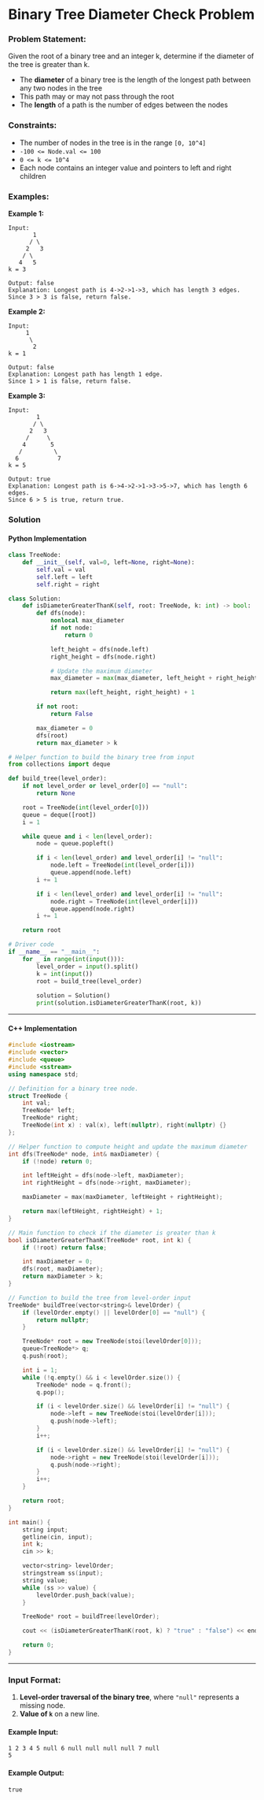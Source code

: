 # Binary Tree Diameter Check Problem

### Problem Statement:
Given the root of a binary tree and an integer k, determine if the diameter of the tree is greater than k.
- The **diameter** of a binary tree is the length of the longest path between any two nodes in the tree
- This path may or may not pass through the root
- The **length** of a path is the number of edges between the nodes

### Constraints:
- The number of nodes in the tree is in the range `[0, 10^4]`
- `-100 <= Node.val <= 100`
- `0 <= k <= 10^4`
- Each node contains an integer value and pointers to left and right children

### Examples:

**Example 1:**
```
Input: 
       1
      / \
     2   3
    / \     
   4   5    
k = 3

Output: false
Explanation: Longest path is 4->2->1->3, which has length 3 edges.
Since 3 > 3 is false, return false.
```

**Example 2:**
```
Input:
     1
      \
       2
k = 1

Output: false
Explanation: Longest path has length 1 edge.
Since 1 > 1 is false, return false.
```

**Example 3:**
```
Input:
        1
       / \
      2   3
     /     \
    4       5
   /         \
  6           7
k = 5

Output: true
Explanation: Longest path is 6->4->2->1->3->5->7, which has length 6 edges.
Since 6 > 5 is true, return true.
```

### Solution

#### Python Implementation
```python
class TreeNode:
    def __init__(self, val=0, left=None, right=None):
        self.val = val
        self.left = left
        self.right = right

class Solution:
    def isDiameterGreaterThanK(self, root: TreeNode, k: int) -> bool:
        def dfs(node):
            nonlocal max_diameter
            if not node:
                return 0

            left_height = dfs(node.left)
            right_height = dfs(node.right)

            # Update the maximum diameter
            max_diameter = max(max_diameter, left_height + right_height)

            return max(left_height, right_height) + 1

        if not root:
            return False

        max_diameter = 0
        dfs(root)
        return max_diameter > k

# Helper function to build the binary tree from input
from collections import deque

def build_tree(level_order):
    if not level_order or level_order[0] == "null":
        return None

    root = TreeNode(int(level_order[0]))
    queue = deque([root])
    i = 1

    while queue and i < len(level_order):
        node = queue.popleft()

        if i < len(level_order) and level_order[i] != "null":
            node.left = TreeNode(int(level_order[i]))
            queue.append(node.left)
        i += 1

        if i < len(level_order) and level_order[i] != "null":
            node.right = TreeNode(int(level_order[i]))
            queue.append(node.right)
        i += 1

    return root

# Driver code
if __name__ == "__main__":
    for _ in range(int(input())):
	    level_order = input().split()
	    k = int(input())
	    root = build_tree(level_order)
	
	    solution = Solution()
	    print(solution.isDiameterGreaterThanK(root, k))
```

---

#### C++ Implementation
```c++
#include <iostream>
#include <vector>
#include <queue>
#include <sstream>
using namespace std;

// Definition for a binary tree node.
struct TreeNode {
    int val;
    TreeNode* left;
    TreeNode* right;
    TreeNode(int x) : val(x), left(nullptr), right(nullptr) {}
};

// Helper function to compute height and update the maximum diameter
int dfs(TreeNode* node, int& maxDiameter) {
    if (!node) return 0;

    int leftHeight = dfs(node->left, maxDiameter);
    int rightHeight = dfs(node->right, maxDiameter);

    maxDiameter = max(maxDiameter, leftHeight + rightHeight);

    return max(leftHeight, rightHeight) + 1;
}

// Main function to check if the diameter is greater than k
bool isDiameterGreaterThanK(TreeNode* root, int k) {
    if (!root) return false;

    int maxDiameter = 0;
    dfs(root, maxDiameter);
    return maxDiameter > k;
}

// Function to build the tree from level-order input
TreeNode* buildTree(vector<string>& levelOrder) {
    if (levelOrder.empty() || levelOrder[0] == "null") {
        return nullptr;
    }

    TreeNode* root = new TreeNode(stoi(levelOrder[0]));
    queue<TreeNode*> q;
    q.push(root);

    int i = 1;
    while (!q.empty() && i < levelOrder.size()) {
        TreeNode* node = q.front();
        q.pop();

        if (i < levelOrder.size() && levelOrder[i] != "null") {
            node->left = new TreeNode(stoi(levelOrder[i]));
            q.push(node->left);
        }
        i++;

        if (i < levelOrder.size() && levelOrder[i] != "null") {
            node->right = new TreeNode(stoi(levelOrder[i]));
            q.push(node->right);
        }
        i++;
    }

    return root;
}

int main() {
    string input;
    getline(cin, input);
    int k;
    cin >> k;

    vector<string> levelOrder;
    stringstream ss(input);
    string value;
    while (ss >> value) {
        levelOrder.push_back(value);
    }

    TreeNode* root = buildTree(levelOrder);

    cout << (isDiameterGreaterThanK(root, k) ? "true" : "false") << endl;

    return 0;
}
```

---

### Input Format:
1. **Level-order traversal of the binary tree**, where `"null"` represents a missing node.
2. **Value of `k`** on a new line.

#### Example Input:
```
1 2 3 4 5 null 6 null null null null 7 null
5
```

#### Example Output:
```
true
```